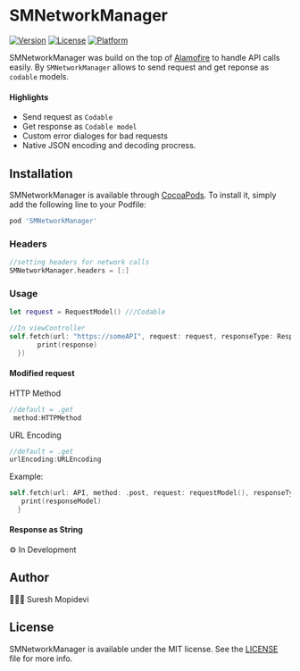 # SMNetworkManager

[![Version](https://img.shields.io/cocoapods/v/SMNetworkManager.svg?style=flat)](https://cocoapods.org/pods/SMNetworkManager)
[![License](https://img.shields.io/cocoapods/l/SMNetworkManager.svg?style=flat)](https://cocoapods.org/pods/SMNetworkManager)
[![Platform](https://img.shields.io/cocoapods/p/SMNetworkManager.svg?style=flat)](https://cocoapods.org/pods/SMNetworkManager)

SMNetworkManager was build on the top of [Alamofire](https://github.com/Alamofire/Alamofire) to handle API calls easily. By `SMNetworkManager` allows to send request and get reponse as `codable` models. 

#### Highlights
- Send request as `Codable`
- Get response as `Codable model`
- Custom error dialoges for bad requests
- Native JSON encoding and decoding procress.

## Installation

SMNetworkManager is available through [CocoaPods](https://cocoapods.org/pods/SMNetworkManager). To install
it, simply add the following line to your Podfile:

```ruby
pod 'SMNetworkManager'
```

### Headers
 ```swift
//setting headers for network calls
SMNetworkManager.headers = [:]
```
### Usage
```swift
let request = RequestModel() ///Codable

//In viewController
self.fetch(url: "https://someAPI", request: request, responseType: ResponseModel.self, paramEncoding: .default) { [weak self] (response) in
       print(response)
  })
```
#### Modified request

HTTP Method
```swift
//default = .get
 method:HTTPMethod 
```` 
URL Encoding
```swift
//default = .get
urlEncoding:URLEncoding 
```
Example:
```swift
self.fetch(url: API, method: .post, request: requestModel(), responseType: ReponseModel.self, paramEncoding: .httpBody) { (responseModel) in
   print(responseModel)
  }
```
#### Response as String

⚙️ In Development

## Author

🙍🏻‍♂️ Suresh Mopidevi

## License

SMNetworkManager is available under the MIT license. See the [LICENSE](https://github.com/sureshmopidevi/SMNetworkManager/blob/master/LICENSE) file for more info.
